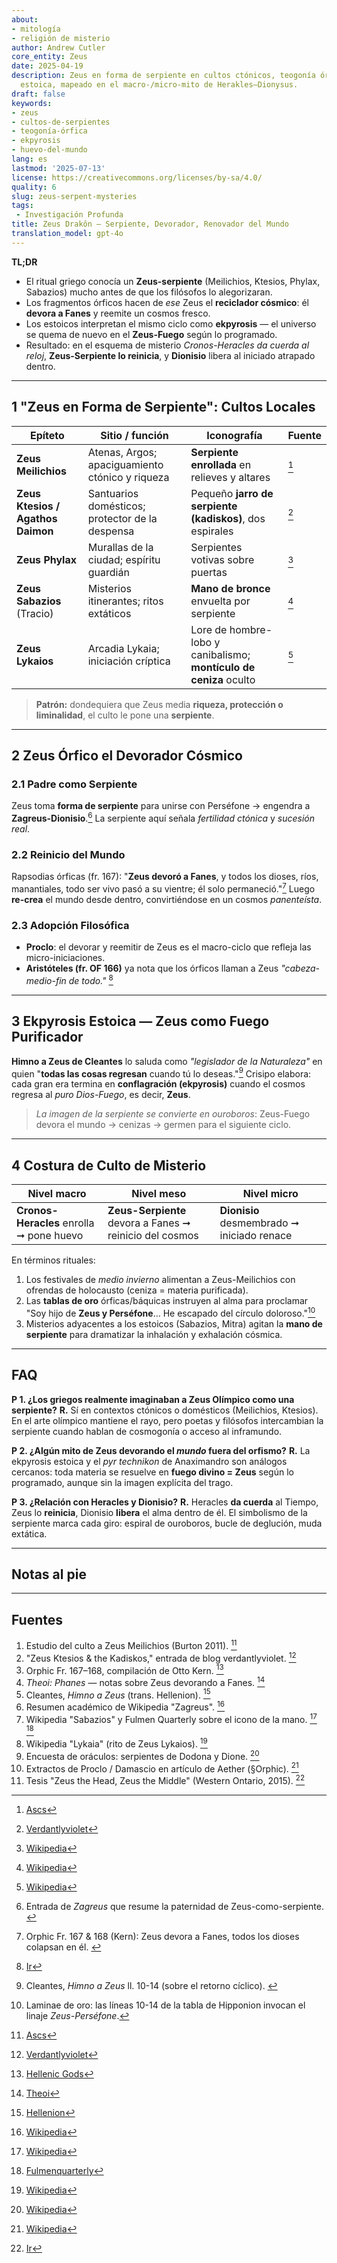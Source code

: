 ```yaml
---
about:
- mitología
- religión de misterio
author: Andrew Cutler
core_entity: Zeus
date: 2025-04-19
description: Zeus en forma de serpiente en cultos ctónicos, teogonía órfica y ekpyrosis
  estoica, mapeado en el macro-/micro-mito de Herakles–Dionysus.
draft: false
keywords:
- zeus
- cultos-de-serpientes
- teogonía-órfica
- ekpyrosis
- huevo-del-mundo
lang: es
lastmod: '2025-07-13'
license: https://creativecommons.org/licenses/by-sa/4.0/
quality: 6
slug: zeus-serpent-mysteries
tags:
 - Investigación Profunda
title: Zeus Drakôn — Serpiente, Devorador, Renovador del Mundo
translation_model: gpt-4o
---
```


**TL;DR**

- El ritual griego conocía un **Zeus-serpiente** (Meilichios, Ktesios, Phylax, Sabazios) mucho antes de que los filósofos lo alegorizaran.
- Los fragmentos órficos hacen de *ese* Zeus el **reciclador cósmico**: él **devora a Fanes** y reemite un cosmos fresco.
- Los estoicos interpretan el mismo ciclo como **ekpyrosis** — el universo se quema de nuevo en el **Zeus-Fuego** según lo programado.
- Resultado: en el esquema de misterio *Cronos-Heracles da cuerda al reloj*, **Zeus-Serpiente lo reinicia**, y **Dionisio** libera al iniciado atrapado dentro.

---

## 1 "Zeus en Forma de Serpiente": Cultos Locales

| Epíteto | Sitio / función | Iconografía | Fuente |
|---------|-----------------|-------------|--------|
| **Zeus Meilichios** | Atenas, Argos; apaciguamiento ctónico y riqueza | **Serpiente enrollada** en relieves y altares | [^oai1] |
| **Zeus Ktesios / Agathos Daimon** | Santuarios domésticos; protector de la despensa | Pequeño **jarro de serpiente (kadiskos)**, dos espirales | [^oai2] |
| **Zeus Phylax** | Murallas de la ciudad; espíritu guardián | Serpientes votivas sobre puertas | [^oai3] |
| **Zeus Sabazios** (Tracio) | Misterios itinerantes; ritos extáticos | **Mano de bronce** envuelta por serpiente | [^oai4] |
| **Zeus Lykaios** | Arcadia Lykaia; iniciación críptica | Lore de hombre-lobo y canibalismo; **montículo de ceniza** oculto | [^oai5] |

> **Patrón:** dondequiera que Zeus media **riqueza, protección o liminalidad**, el culto le pone una **serpiente**.

---

## 2 Zeus Órfico el Devorador Cósmico

### 2.1 Padre como Serpiente
Zeus toma **forma de serpiente** para unirse con Perséfone → engendra a **Zagreus-Dionisio**.[^zagreus] La serpiente aquí señala *fertilidad ctónica* y *sucesión real*.

### 2.2 Reinicio del Mundo
Rapsodias órficas (fr. 167): "**Zeus devoró a Fanes**, y todos los dioses, ríos, manantiales, todo ser vivo pasó a su vientre; él solo permaneció."[^phanes-swallow]
Luego **re-crea** el mundo desde dentro, convirtiéndose en un cosmos *panenteísta*.

### 2.3 Adopción Filosófica
- **Proclo**: el devorar y reemitir de Zeus es el macro-ciclo que refleja las micro-iniciaciones.
- **Aristóteles (fr. OF 166)** ya nota que los órficos llaman a Zeus *"cabeza-medio-fin de todo."* [^oai6]

---

## 3 Ekpyrosis Estoica — Zeus como Fuego Purificador

**Himno a Zeus de Cleantes** lo saluda como *"legislador de la Naturaleza"* en quien "**todas las cosas regresan** cuando tú lo deseas."[^cleanthes] Crisipo elabora: cada gran era termina en **conflagración (ekpyrosis)** cuando el cosmos regresa al *puro Dios-Fuego*, es decir, **Zeus**.

> *La imagen de la serpiente se convierte en ouroboros*: Zeus-Fuego devora el mundo → cenizas → germen para el siguiente ciclo.

---

## 4 Costura de Culto de Misterio

| Nivel macro | Nivel meso | Nivel micro |
|-------------|------------|-------------|
| **Cronos-Heracles** enrolla ➞ pone huevo | **Zeus-Serpiente** devora a Fanes ➞ reinicio del cosmos | **Dionisio** desmembrado ➞ iniciado renace |

En términos rituales:
1. Los festivales de *medio invierno* alimentan a Zeus-Meilichios con ofrendas de holocausto (ceniza = materia purificada).
2. Las **tablas de oro** órficas/báquicas instruyen al alma para proclamar "Soy hijo de **Zeus y Perséfone**… He escapado del círculo doloroso."[^tablets]
3. Misterios adyacentes a los estoicos (Sabazios, Mitra) agitan la **mano de serpiente** para dramatizar la inhalación y exhalación cósmica.

---

## FAQ <!-- mantiene el soporte de esquema FAQPage -->

**P 1. ¿Los griegos realmente imaginaban a Zeus Olímpico como una serpiente?**
**R.** Sí en contextos ctónicos o domésticos (Meilichios, Ktesios). En el arte olímpico mantiene el rayo, pero poetas y filósofos intercambian la serpiente cuando hablan de cosmogonía o acceso al inframundo.

**P 2. ¿Algún mito de Zeus devorando el *mundo* fuera del orfismo?**
**R.** La ekpyrosis estoica y el *pyr technikon* de Anaximandro son análogos cercanos: toda materia se resuelve en **fuego divino = Zeus** según lo programado, aunque sin la imagen explícita del trago.

**P 3. ¿Relación con Heracles y Dionisio?**
**R.** Heracles **da cuerda** al Tiempo, Zeus lo **reinicia**, Dionisio **libera** el alma dentro de él. El simbolismo de la serpiente marca cada giro: espiral de ouroboros, bucle de deglución, muda extática.

---

## Notas al pie

[^oai1]: [Ascs](https://www.ascs.org.au/news/ascs31/Burton.pdf)
[^oai2]: [Verdantlyviolet](https://verdantlyviolet.tumblr.com/post/643083523253829632/zeus-ktesios-and-the-kadiskos-zeus-ktesios-of-the)
[^oai3]: [Wikipedia](https://en.wikipedia.org/wiki/Oracle)
[^oai4]: [Wikipedia](https://en.wikipedia.org/wiki/Sabazios)
[^oai5]: [Wikipedia](https://en.wikipedia.org/wiki/Lykaia)
[^oai6]: [Ir](https://ir.lib.uwo.ca/context/etd/article/4619/viewcontent/Zeus_the_Head_Zeus_the_Middle___Studies_in_the_Orphic_Theogonies.pdf)
[^oai7]: [Wikipedia](https://en.wikipedia.org/wiki/Zagreus)
[^oai8]: [Hellenic Gods](https://www.hellenicgods.org/the-orphic-fragments-of-otto-kern)
[^oai9]: [Hellenion](https://www.hellenion.org/zeus/cleanthes-hymn-to-zeus/)
[^oai10]: [Theoi](https://www.theoi.com/Protogenos/Phanes.html)
[^oai11]: [Fulmenquarterly](https://www.fulmenquarterly.com/the-hand-of-sabazios)
[^oai12]: [Wikipedia](https://en.wikipedia.org/wiki/Aether_%28mythology%29)
[^zagreus]: Entrada de *Zagreus* que resume la paternidad de Zeus-como-serpiente. [^oai7]
[^phanes-swallow]: Orphic Fr. 167 & 168 (Kern): Zeus devora a Fanes, todos los dioses colapsan en él. [^oai8]
[^cleanthes]: Cleantes, *Himno a Zeus* ll. 10-14 (sobre el retorno cíclico). [^oai9]
[^tablets]: Laminae de oro: las líneas 10-14 de la tabla de Hipponion invocan el linaje *Zeus-Perséfone*.

---

## Fuentes

1. Estudio del culto a Zeus Meilichios (Burton 2011). [^oai1]
2. "Zeus Ktesios & the Kadiskos," entrada de blog verdantlyviolet. [^oai2]
3. Orphic Fr. 167–168, compilación de Otto Kern. [^oai8]
4. *Theoi: Phanes* — notas sobre Zeus devorando a Fanes. [^oai10]
5. Cleantes, *Himno a Zeus* (trans. Hellenion). [^oai9]
6. Resumen académico de Wikipedia "Zagreus". [^oai7]
7. Wikipedia "Sabazios" y Fulmen Quarterly sobre el icono de la mano. [^oai4] [^oai11]
8. Wikipedia "Lykaia" (rito de Zeus Lykaios). [^oai5]
9. Encuesta de oráculos: serpientes de Dodona y Dione. [^oai3]
10. Extractos de Proclo / Damascio en artículo de Aether (§Orphic). [^oai12]
11. Tesis "Zeus the Head, Zeus the Middle" (Western Ontario, 2015). [^oai6]
